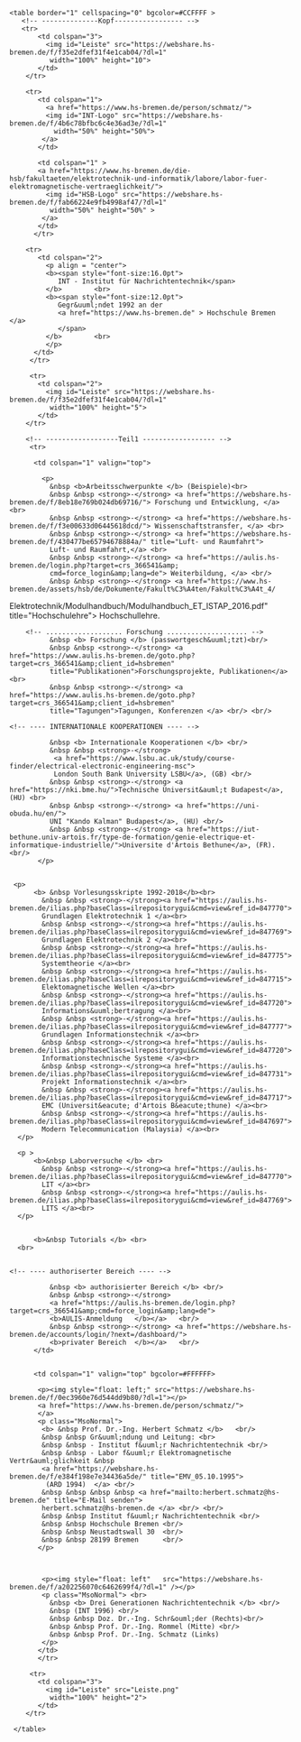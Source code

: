 
<html lang="de" >

<body>

    <table border="1" cellspacing="0" bgcolor=#CCFFFF >
       <!-- --------------Kopf----------------- -->
       <tr>
           <td colspan="3">
             <img id="Leiste" src="https://webshare.hs-bremen.de/f/f35e2dfef31f4e1cab04/?dl=1"
              width="100%" height="10">
           </td>
        </tr>

        <tr>
           <td colspan="1">
             <a href="https://www.hs-bremen.de/person/schmatz/">
             <img id="INT-Logo" src="https://webshare.hs-bremen.de/f/4b6c78bfbc6c4e36ad3e/?dl=1"
               width="50%" height="50%">
            </a>
           </td>

           <td colspan="1" >
           <a href="https://www.hs-bremen.de/die-hsb/fakultaeten/elektrotechnik-und-informatik/labore/labor-fuer-elektromagnetische-vertraeglichkeit/">
             <img id="HSB-Logo" src="https://webshare.hs-bremen.de/f/fab66224e9fb4998af47/?dl=1"
              width="50%" height="50%" >
            </a>
           </td>
          </tr>

        <tr>
           <td colspan="2">
             <p align = "center">
             <b><span style="font-size:16.0pt">
                INT - Institut für Nachrichtentechnik</span>
             </b>        <br>
             <b><span style="font-size:12.0pt">
                Gegr&uuml;ndet 1992 an der
                <a href="https://www.hs-bremen.de" > Hochschule Bremen      </a>
                </span>
             </b>        <br>
             </p>
          </td>
         </tr>

         <tr>
           <td colspan="2">
             <img id="Leiste" src="https://webshare.hs-bremen.de/f/f35e2dfef31f4e1cab04/?dl=1"
              width="100%" height="5">
           </td>
        </tr>

        <!-- ------------------Teil1 ------------------ -->
         <tr>

          <td colspan="1" valign="top">

            <p>
              &nbsp <b>Arbeitsschwerpunkte </b> (Beispiele)<br>
              &nbsp &nbsp <strong>-</strong> <a href="https://webshare.hs-bremen.de/f/8eb18e769b024db69716/"> Forschung und Entwicklung, </a> <br>
              &nbsp &nbsp <strong>-</strong> <a href="https://webshare.hs-bremen.de/f/f3e00633d06445618dcd/"> Wissenschaftstransfer, </a> <br>
              &nbsp &nbsp <strong>-</strong> <a href="https://webshare.hs-bremen.de/f/430477be65794678884a/" title="Luft- und Raumfahrt">
              Luft- und Raumfahrt,</a> <br>
              &nbsp &nbsp <strong>-</strong> <a href="https://aulis.hs-bremen.de/login.php?target=crs_366541&amp;
              cmd=force_login&amp;lang=de"> Weiterbildung, </a> <br/>
              &nbsp &nbsp <strong>-</strong> <a href="https://www.hs-bremen.de/assets/hsb/de/Dokumente/Fakult%C3%A4ten/Fakult%C3%A4t_4/
Elektrotechnik/Modulhandbuch/Modulhandbuch_ET_ISTAP_2016.pdf" title="Hochschulehre">
              Hochschullehre. </a> <br/>
             </p>

        <!-- ................... Forschung .................... -->
              &nbsp <b> Forschung </b> (passwortgesch&uuml;tzt)<br/>
              &nbsp &nbsp <strong>-</strong> <a href="https://www.aulis.hs-bremen.de/goto.php?target=crs_366541&amp;client_id=hsbremen"
              title="Publikationen">Forschungsprojekte, Publikationen</a> <br>
              &nbsp &nbsp <strong>-</strong> <a href="https://www.aulis.hs-bremen.de/goto.php?target=crs_366541&amp;client_id=hsbremen"
              title="Tagungen">Tagungen, Konferenzen </a> <br/> <br/>

    <!-- ---- INTERNATIONALE KOOPERATIONEN ---- -->

              &nbsp <b> Internationale Kooperationen </b> <br/>
              &nbsp &nbsp <strong>-</strong>
               <a href="https://www.lsbu.ac.uk/study/course-finder/electrical-electronic-engineering-msc">
               London South Bank University LSBU</a>, (GB) <br/>
              &nbsp &nbsp <strong>-</strong> <a href="https://nki.bme.hu/">Technische Universit&auml;t Budapest</a>, (HU) <br>
              &nbsp &nbsp <strong>-</strong> <a href="https://uni-obuda.hu/en/">
              UNI "Kando Kalman" Budapest</a>, (HU) <br/>
              &nbsp &nbsp <strong>-</strong> <a href="https://iut-bethune.univ-artois.fr/type-de-formation/genie-electrique-et-informatique-industrielle/">Universite d'Artois Bethune</a>, (FR). <br/>
           </p>


     <p>
          <b> &nbsp Vorlesungsskripte 1992-2018</b><br>
            &nbsp &nbsp <strong>-</strong><a href="https://aulis.hs-bremen.de/ilias.php?baseClass=ilrepositorygui&cmd=view&ref_id=847770">
            Grundlagen Elektrotechnik 1 </a><br>
            &nbsp &nbsp <strong>-</strong><a href="https://aulis.hs-bremen.de/ilias.php?baseClass=ilrepositorygui&cmd=view&ref_id=847769">
            Grundlagen Elektrotechnik 2 </a><br>
            &nbsp &nbsp <strong>-</strong><a href="https://aulis.hs-bremen.de/ilias.php?baseClass=ilrepositorygui&cmd=view&ref_id=847775">
            Systemtheorie </a><br>
            &nbsp &nbsp <strong>-</strong><a href="https://aulis.hs-bremen.de/ilias.php?baseClass=ilrepositorygui&cmd=view&ref_id=847715">
            Elektomagnetische Wellen </a><br>
            &nbsp &nbsp <strong>-</strong><a href="https://aulis.hs-bremen.de/ilias.php?baseClass=ilrepositorygui&cmd=view&ref_id=847720">
            Informations&uuml;bertragung </a><br>
            &nbsp &nbsp <strong>-</strong><a href="https://aulis.hs-bremen.de/ilias.php?baseClass=ilrepositorygui&cmd=view&ref_id=847777">
            Grundlagen Informationstechnik </a><br>
            &nbsp &nbsp <strong>-</strong><a href="https://aulis.hs-bremen.de/ilias.php?baseClass=ilrepositorygui&cmd=view&ref_id=847720">
            Informationstechnische Systeme </a><br>
            &nbsp &nbsp <strong>-</strong><a href="https://aulis.hs-bremen.de/ilias.php?baseClass=ilrepositorygui&cmd=view&ref_id=847731">
            Projekt Informationstechnik </a><br>
            &nbsp &nbsp <strong>-</strong><a href="https://aulis.hs-bremen.de/ilias.php?baseClass=ilrepositorygui&cmd=view&ref_id=847717">
            EMC (Universit&eacute; d'Artois B&eacute;thune) </a><br>
            &nbsp &nbsp <strong>-</strong><a href="https://aulis.hs-bremen.de/ilias.php?baseClass=ilrepositorygui&cmd=view&ref_id=847697">
            Modern Telecommunication (Malaysia) </a><br>
      </p>

      <p >
          <b>&nbsp Laborversuche </b> <br>
            &nbsp &nbsp <strong>-</strong><a href="https://aulis.hs-bremen.de/ilias.php?baseClass=ilrepositorygui&cmd=view&ref_id=847770">
            LIT </a><br>
            &nbsp &nbsp <strong>-</strong><a href="https://aulis.hs-bremen.de/ilias.php?baseClass=ilrepositorygui&cmd=view&ref_id=847769">
            LITS </a><br>
      </p>


          <b>&nbsp Tutorials </b> <br>
	  <br>


    <!-- ---- authoriserter Bereich ---- -->

              &nbsp <b> authorisierter Bereich </b> <br/>
              &nbsp &nbsp <strong>-</strong>
              <a href="https://aulis.hs-bremen.de/login.php?target=crs_366541&amp;cmd=force_login&amp;lang=de">
              <b>AULIS-Anmeldung   </b></a>   <br/>
              &nbsp &nbsp <strong>-</strong> <a href="https://webshare.hs-bremen.de/accounts/login/?next=/dashboard/">
              <b>privater Bereich  </b></a>   <br/>
          </td>


          <td colspan="1" valign="top" bgcolor=#FFFFFF>

           <p><img style="float: left;" src="https://webshare.hs-bremen.de/f/0ec3960e76d544dd9b80/?dl=1"></p>
           <a href="https://www.hs-bremen.de/person/schmatz/">
           </a>
           <p class="MsoNormal">
            <b> &nbsp Prof. Dr.-Ing. Herbert Schmatz </b>   <br/>
            &nbsp &nbsp Gr&uuml;ndung und Leitung: <br>
            &nbsp &nbsp - Institut f&uuml;r Nachrichtentechnik <br/>
            &nbsp &nbsp - Labor f&uuml;r Elektromagnetische Vertr&auml;glichkeit &nbsp
            <a href="https://webshare.hs-bremen.de/f/e384f198e7e34436a5de/" title="EMV_05.10.1995">
             (ARD 1994)  </a> <br/>
            &nbsp &nbsp &nbsp &nbsp <a href="mailto:herbert.schmatz@hs-bremen.de" title="E-Mail senden">
            herbert.schmatz@hs-bremen.de </a> <br/> <br/>
            &nbsp &nbsp Institut f&uuml;r Nachrichtentechnik <br/>
            &nbsp &nbsp Hochschule Bremen <br/>
            &nbsp &nbsp Neustadtswall 30  <br/>
            &nbsp &nbsp 28199 Bremen      <br/>
           </p>



            <p><img style="float: left"   src="https://webshare.hs-bremen.de/f/a202256070c6462699f4/?dl=1" /></p>
            <p class="MsoNormal"> <br>
              &nbsp <b> Drei Generationen Nachrichtentechnik </b> <br/>
              &nbsp (INT 1996) <br/>
              &nbsp &nbsp Doz. Dr.-Ing. Schr&ouml;der (Rechts)<br/>
              &nbsp &nbsp Prof. Dr.-Ing. Rommel (Mitte) <br/>
              &nbsp &nbsp Prof. Dr.-Ing. Schmatz (Links)
            </p>
           </td>
           </tr>

         <tr>
           <td colspan="3">
             <img id="Leiste" src="Leiste.png"
              width="100%" height="2">
           </td>
        </tr>

     </table>
  </body>
</html>
